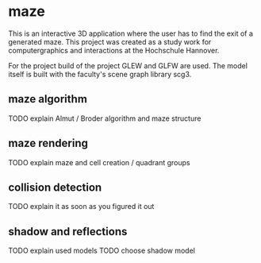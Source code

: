 # maze

This is an interactive 3D application where the user has to find the 
exit of a generated maze. This project was created as a study work 
for computergraphics and interactions at the Hochschule Hannover.

For the project build of the project GLEW and GLFW are used. The
model itself is built with the faculty's scene graph library
scg3.

## maze algorithm

TODO explain Almut / Broder algorithm and maze structure

## maze rendering

TODO explain maze and cell creation / quadrant groups

## collision detection

TODO explain it as soon as you figured it out

## shadow and reflections

TODO explain used models
TODO choose shadow model
